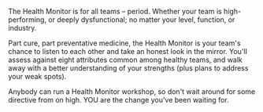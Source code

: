 The Health Monitor is for all teams – period. Whether your team is high-performing, or deeply dysfunctional; no matter your level, function, or industry. 

Part cure, part preventative medicine, the Health Monitor is your team's chance to listen to each other and take an honest look in the mirror. You'll assess against eight attributes common among healthy teams, and walk away with a better understanding of your strengths (plus plans to address your weak spots).

Anybody can run a Health Monitor workshop, so don't wait around for some directive from on high. YOU are the change you've been waiting for. 
